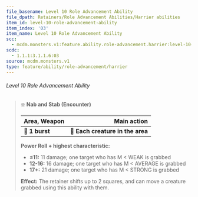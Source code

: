 ```yaml
---
file_basename: Level 10 Role Advancement Ability
file_dpath: Retainers/Role Advancement Abilities/Harrier abilities
item_id: level-10-role-advancement-ability
item_index: '03'
item_name: Level 10 Role Advancement Ability
scc:
  - mcdm.monsters.v1:feature.ability.role-advancement.harrier:level-10-role-advancement-ability
scdc:
  - 1.1.1:3.1.1.6:03
source: mcdm.monsters.v1
type: feature/ability/role-advancement/harrier
---
```


###### Level 10 Role Advancement Ability

> ❇️ **Nab and Stab (Encounter)**
>
> | **Area, Weapon** |                  **Main action** |
> | ---------------- | -------------------------------: |
> | **📏 1 burst**   | **🎯 Each creature in the area** |
>
> **Power Roll + highest characteristic:**
>
> - **≤11:** 11 damage; one target who has M < WEAK is grabbed
> - **12-16:** 16 damage; one target who has M < AVERAGE is grabbed
> - **17+:** 21 damage; one target who has M < STRONG is grabbed
>
> **Effect:** The retainer shifts up to 2 squares, and can move a creature grabbed using this ability with them.
